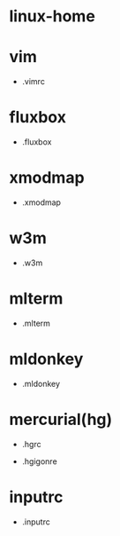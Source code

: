 linux-home
==========

vim
=======

- .vimrc

fluxbox
=======

- .fluxbox

xmodmap
=======

- .xmodmap

w3m
=======

- .w3m

mlterm
=======

- .mlterm

mldonkey
=======

- .mldonkey

mercurial(hg)
=======

- .hgrc

- .hgigonre

inputrc
=======

- .inputrc
